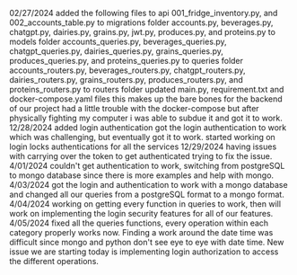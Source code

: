 02/27/2024
added the following files to api
001_fridge_inventory.py, and 002_accounts_table.py to migrations folder
accounts.py, beverages.py, chatgpt.py, dairies.py, grains.py, jwt.py, produces.py, and proteins.py to models folder
accounts_queries.py, beverages_queries.py, chatgpt_queries.py, dairies_queries.py, grains_queries.py, produces_queries.py, and proteins_queries.py to queries folder
accounts_routers.py, beverages_routers.py, chatgpt_routers.py, dairies_routers.py, grains_routers.py, produces_routers.py, and proteins_routers.py to routers folder
updated main.py, requirement.txt and docker-compose.yaml files
this makes up the bare bones for the backend of our project had a little trouble with the docker-compose but after physically fighting my computer i was able to subdue it and got it to work.
12/28/2024
added login authentication
got the login authentication to work which was challenging, but eventually got it to work.
started working on login locks authentications for all the services
12/29/2024
having issues with carrying over the token to get authenticated trying to fix the issue.
4/01/2024
couldn't get authentication to work, switching from postgreSQL to mongo database since there is more examples and help with mongo.
4/03/2024
got the login and authentication to work with a mongo database and changed all our queries from a postgreSQL format to a mongo format.
4/04/2024
working on getting every function in queries to work, then will work on implementing the login security features for all of our features.
4/05/2024
fixed all the queries functions, every operation within each category properly works now. Finding a work around the date time was difficult since mongo and python don't see eye to eye with date time. New issue we are starting today is implementing login authorization to access the different operations.
